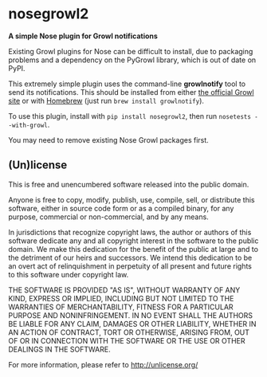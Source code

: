 # nosegrowl2

**A simple Nose plugin for Growl notifications**

Existing Growl plugins for Nose can be difficult to install, due to packaging problems
and a dependency on the PyGrowl library, which is out of date on PyPI.

This extremely simple plugin uses the command-line **growlnotify** tool to send its
notifications. This should be installed from either
[the official Growl site](http://growl.info/extras.php#growlnotify) or with
[Homebrew](http://mxcl.github.com/homebrew/) (just run `brew install growlnotify`).

To use this plugin, install with `pip install nosegrowl2`, then run `nosetests --with-growl`.

You may need to remove existing Nose Growl packages first.

## (Un)license

This is free and unencumbered software released into the public domain.

Anyone is free to copy, modify, publish, use, compile, sell, or distribute this
software, either in source code form or as a compiled binary, for any purpose,
commercial or non-commercial, and by any means.

In jurisdictions that recognize copyright laws, the author or authors of this
software dedicate any and all copyright interest in the software to the public
domain. We make this dedication for the benefit of the public at large and to
the detriment of our heirs and successors. We intend this dedication to be an
overt act of relinquishment in perpetuity of all present and future rights to
this software under copyright law.

THE SOFTWARE IS PROVIDED "AS IS", WITHOUT WARRANTY OF ANY KIND, EXPRESS OR
IMPLIED, INCLUDING BUT NOT LIMITED TO THE WARRANTIES OF MERCHANTABILITY, FITNESS
FOR A PARTICULAR PURPOSE AND NONINFRINGEMENT. IN NO EVENT SHALL THE AUTHORS BE
LIABLE FOR ANY CLAIM, DAMAGES OR OTHER LIABILITY, WHETHER IN AN ACTION OF
CONTRACT, TORT OR OTHERWISE, ARISING FROM, OUT OF OR IN CONNECTION WITH THE
SOFTWARE OR THE USE OR OTHER DEALINGS IN THE SOFTWARE.

For more information, please refer to <http://unlicense.org/>
